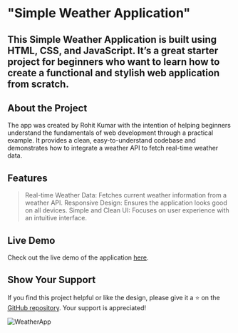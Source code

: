 # "Simple Weather Application"

## This Simple Weather Application is built using HTML, CSS, and JavaScript. It’s a great starter project for beginners who want to learn how to create a functional and stylish web application from scratch.

## About the Project
The app was created by Rohit Kumar with the intention of helping beginners understand the fundamentals of web development through a practical example. It provides a clean, easy-to-understand codebase and demonstrates how to integrate a weather API to fetch real-time weather data.

## Features
> Real-time Weather Data: Fetches current weather information from a weather API.
> Responsive Design: Ensures the application looks good on all devices.
> Simple and Clean UI: Focuses on user experience with an intuitive interface.

## Live Demo
Check out the live demo of the application <a href="">here</a>.


## Show Your Support
If you find this project helpful or like the design, please give it a ⭐ on the <a href="https://github.com/rohit21oc/Wheather-App"> GitHub repository</a>. Your support is appreciated!

![WeatherApp]([https://user-images.githubusercontent.com/42378118/99897986-fd02dc00-2cc3-11eb-9cac-f5b577bfef40.png](https://rohit21oc.github.io/Wheather-App/))

